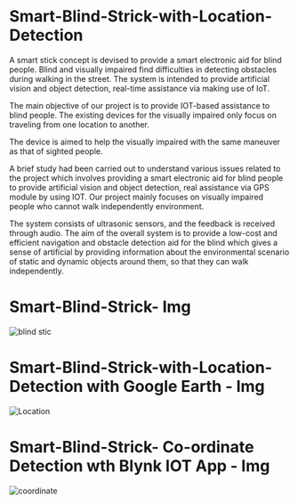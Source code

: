 # Smart-Blind-Strick-with-Location-Detection

A smart stick concept is devised to provide a smart electronic aid for blind people. Blind 
and visually impaired find difficulties in detecting obstacles during walking in the street. 
The system is intended to provide artificial vision and object detection,  real-time assistance 
via making use of IoT. 


The main objective of our project is to provide IOT-based assistance to blind people. 
The existing devices for the visually impaired only focus on traveling from one location 
to another.


The device is aimed to help the visually impaired with the same maneuver as that of sighted 
people. 


A brief study had been carried out to understand various issues related to the project which 
involves providing a smart electronic aid for blind people to provide artificial vision and 
object detection, real assistance via GPS module by using IOT. Our project mainly focuses 
on visually impaired people who cannot walk independently environment. 




The system consists of ultrasonic sensors, and the feedback is received through audio. The 
aim of the overall system is to provide a low-cost and efficient navigation and obstacle 
detection aid for the blind which gives a sense of artificial by providing 
information about the environmental scenario of static and dynamic objects around them, so 
that they can walk independently.

# Smart-Blind-Strick- Img


![blind stic](https://github.com/Aditya9764/Smart-Blind-Strick-with-Location-Detection/assets/90107321/81a2b78b-e6e7-4c1f-a8e2-5087e77ac677)



# Smart-Blind-Strick-with-Location-Detection with Google Earth - Img



![Location](https://github.com/Aditya9764/Smart-Blind-Strick-with-Location-Detection/assets/90107321/57c7ac8e-86df-4f3d-a14a-17c9e422353c)



# Smart-Blind-Strick- Co-ordinate Detection wth Blynk IOT App - Img



![coordinate](https://github.com/Aditya9764/Smart-Blind-Strick-with-Location-Detection/assets/90107321/a62389ea-1798-426e-bb15-33049bbaaf0f)

